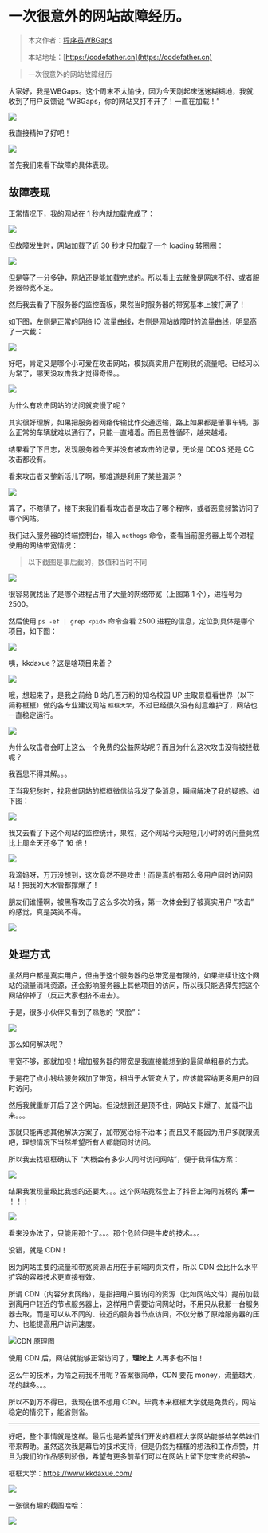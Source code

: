 # 一次很意外的网站故障经历。

> 本文作者：[程序员WBGaps](https://yuyuanweb.feishu.cn/wiki/Abldw5WkjidySxkKxU2cQdAtnah)
>
> 本站地址：[https://codefather.cn](https://codefather.cn)

> 一次很意外的网站故障经历

大家好，我是WBGaps。这个周末不太愉快，因为今天刚起床迷迷糊糊地，我就收到了用户反馈说 “WBGaps，你的网站又打不开了！一直在加载！”

![](https://pic.yupi.icu/5563/202311031442725.png)

我直接精神了好吧！

![](https://pic.yupi.icu/5563/202311031442726.png)

首先我们来看下故障的具体表现。

## 故障表现

正常情况下，我的网站在 1 秒内就加载完成了：

![](https://pic.yupi.icu/5563/202311031442831.png)

但故障发生时，网站加载了近 30 秒才只加载了一个 loading 转圈圈：

![](https://pic.yupi.icu/5563/202311031442666.png)

但是等了一分多钟，网站还是能加载完成的。所以看上去就像是网速不好、或者服务器带宽不足。

然后我去看了下服务器的监控面板，果然当时服务器的带宽基本上被打满了！

如下图，左侧是正常的网络 IO 流量曲线，右侧是网站故障时的流量曲线，明显高了一大截：

![](https://pic.yupi.icu/5563/202311031442938.png)

好吧，肯定又是哪个小可爱在攻击网站，模拟真实用户在刷我的流量吧。已经习以为常了，哪天没攻击我才觉得奇怪。。

![](https://pic.yupi.icu/5563/202311031442812.png)

为什么有攻击网站的访问就变慢了呢？

其实很好理解，如果把服务器网络传输比作交通运输，路上如果都是肇事车辆，那么正常的车辆就难以通行了，只能一直堵着。而且恶性循环，越来越堵。

结果看了下日志，发现服务器今天并没有被攻击的记录，无论是 DDOS 还是 CC 攻击都没有。

看来攻击者又整新活儿了啊，那难道是利用了某些漏洞？

![](https://pic.yupi.icu/5563/202311031442779.png)

算了，不瞎猜了，接下来我们看看攻击者是攻击了哪个程序，或者恶意频繁访问了哪个网站。

我们进入服务器的终端控制台，输入 `nethogs` 命令，查看当前服务器上每个进程使用的网络带宽情况：

> 以下截图是事后截的，数值和当时不同

![](https://pic.yupi.icu/5563/202311031442787.png)

很容易就找出了是哪个进程占用了大量的网络带宽（上图第 1 个），进程号为 2500。

然后使用 `ps -ef | grep <pid>` 命令查看 2500 进程的信息，定位到具体是哪个项目，如下图：

![](https://pic.yupi.icu/5563/202311031442051.png)

咦，kkdaxue？这是啥项目来着？

![](https://pic.yupi.icu/5563/202311031442928.png)

哦，想起来了，是我之前给 B 站几百万粉的知名校园 UP 主取景框看世界（以下简称框框）做的各专业建议网站 `框框大学`，不过已经很久没有刻意维护了，网站也一直稳定运行。

![](https://pic.yupi.icu/5563/202311031442955.png)

为什么攻击者会盯上这么一个免费的公益网站呢？而且为什么这次攻击没有被拦截呢？

我百思不得其解。。。

正当我犯愁时，找我做网站的框框微信给我发了条消息，瞬间解决了我的疑惑。如下图：

![](https://pic.yupi.icu/5563/202311031442288.png)

我又去看了下这个网站的监控统计，果然，这个网站今天短短几小时的访问量竟然比上周全天还多了 16 倍！

![](https://pic.yupi.icu/5563/202311031442628.png)

我滴妈呀，万万没想到，这次竟然不是攻击！而是真的有那么多用户同时访问网站！把我的大水管都撑爆了！

朋友们谁懂啊，被黑客攻击了这么多次的我，第一次体会到了被真实用户 “攻击” 的感觉，真是哭笑不得。

![](https://pic.yupi.icu/5563/202311031442572.png)

## 处理方式

虽然用户都是真实用户，但由于这个服务器的总带宽是有限的，如果继续让这个网站的流量消耗资源，还会影响服务器上其他项目的访问，所以我只能选择先把这个网站停掉了（反正大家也挤不进去）。

于是，很多小伙伴又看到了熟悉的 “笑脸”：

![](https://pic.yupi.icu/5563/202311031442800.png)

那么如何解决呢？

带宽不够，那就加呗！增加服务器的带宽是我直接能想到的最简单粗暴的方式。

于是花了点小钱给服务器加了带宽，相当于水管变大了，应该能容纳更多用户的同时访问。

然后我就重新开启了这个网站。但没想到还是顶不住，网站又卡爆了、加载不出来。。。

那就只能再想其他解决方案了，加带宽治标不治本；而且又不能因为用户多就限流吧，理想情况下当然希望所有人都能同时访问。

所以我去找框框确认下 “大概会有多少人同时访问网站”，便于我评估方案：

![](https://pic.yupi.icu/5563/202311031442053.png)

结果我发现量级比我想的还要大。。。这个网站竟然登上了抖音上海同城榜的 **第一** ！！！

![](https://pic.yupi.icu/5563/202311031442991.png)

看来没办法了，只能用那个了。。。那个危险但是牛皮的技术。。。

没错，就是 CDN！

因为网站主要的流量和带宽资源占用在于前端网页文件，所以 CDN 会比什么水平扩容的容器技术更直接有效。

所谓 CDN（内容分发网络），是指把用户要访问的资源（比如网站文件）提前加载到离用户较近的节点服务器上，这样用户需要访问网站时，不用只从我那一台服务器去取，而是可以从不同的、较近的服务器节点访问，不仅分散了原始服务器的压力、也能提高用户访问速度。

![](https://pic.yupi.icu/5563/202311031442935.png)CDN 原理图

使用 CDN 后，网站就能够正常访问了，**理论上** 人再多也不怕！

这么牛的技术，为啥之前我不用呢？答案很简单，CDN 要花 money，流量越大，花的越多。。。

所以不到万不得已，我现在很不想用 CDN。毕竟本来框框大学就是免费的，网站稳定的情况下，能省则省。



------


好吧，整个事情就是这样。最后也是希望我们开发的框框大学网站能够给学弟妹们带来帮助。虽然这次我是幕后的技术支持，但是仍然为框框的想法和工作点赞，并且为我们的作品感到骄傲，希望有更多前辈们可以在网站上留下您宝贵的经验~

框框大学：https://www.kkdaxue.com/

![](https://pic.yupi.icu/5563/202311031442902.png)

一张很有趣的截图哈哈：

![](https://pic.yupi.icu/5563/202311031442666.png)
